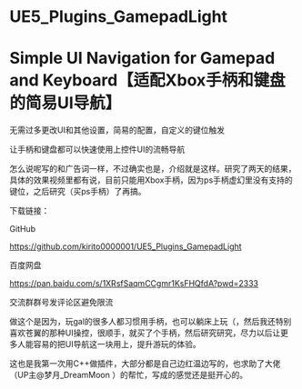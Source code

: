# UE5_Plugins_GamepadLight
Simple UI Navigation for Gamepad and Keyboard【适配Xbox手柄和键盘的简易UI导航】
=

无需过多更改UI和其他设置，简易的配置，自定义的键位触发

让手柄和键盘都可以快速使用上控件UI的流畅导航



怎么说呢写的和广告词一样，不过确实也是，介绍就是这样。研究了两天的结果，具体的效果视频里都有说，目前只能用Xbox手柄，因为ps手柄虚幻里没有支持的键位，之后研究（买ps手柄）了再搞。



下载链接：

GitHub

https://github.com/kirito0000001/UE5_Plugins_GamepadLight

百度网盘

https://pan.baidu.com/s/1XRsfSaqmCCgmr1KsFHQfdA?pwd=2333

交流群群号发评论区避免限流



做这个是因为，玩gal的很多人都习惯用手柄，也可以躺床上玩（，然后我还特别喜欢苍翼的那种UI操控，很顺手，就买了个手柄，然后研究研究，尽力以后让更多人能容易的把UI导航这一块用上，提升游玩的体验。

这也是我第一次用C++做插件，大部分都是自己边红温边写的，也求助了大佬（UP主﻿@梦月_DreamMoon﻿ ）的帮忙，写成的感觉还是挺开心的。
